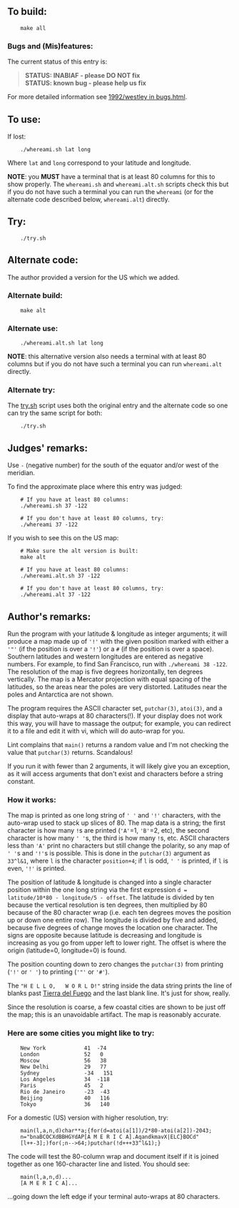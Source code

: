 ## To build:

``` <!---sh-->
    make all
```


### Bugs and (Mis)features:

The current status of this entry is:

> **STATUS: INABIAF - please DO NOT fix**<br>
> **STATUS: known bug - please help us fix**

For more detailed information see [1992/westley in bugs.html](../../bugs.html#1992_westley).


## To use:

If lost:


``` <!---sh-->
    ./whereami.sh lat long
```

Where `lat` and `long` correspond to your latitude and longitude.

**NOTE**: you **MUST** have a terminal that is at least 80 columns for this to show
properly. The `whereami.sh` and `whereami.alt.sh` scripts check this but if you
do not have such a terminal you can run the `whereami` (or for the alternate code
described below, `whereami.alt`) directly.


## Try:

``` <!---sh-->
    ./try.sh
```


## Alternate code:

The author provided a version for the US which we added.


### Alternate build:

``` <!---sh-->
    make alt
```


### Alternate use:

``` <!---sh-->
    ./whereami.alt.sh lat long
```

**NOTE**: this alternative version also needs a terminal with at least 80 columns
but if you do not have such a terminal you can run `whereami.alt` directly.


### Alternate try:

The [try.sh](%%REPO_URL%%/1992/westley/try.sh) script uses both the original
entry and the alternate code so one can try the same script for both:

``` <!---sh-->
    ./try.sh
```


## Judges' remarks:

Use `-` (negative number) for the south of the equator and/or west of the
meridian.

To find the approximate place where this entry was judged:

``` <!---sh-->
    # If you have at least 80 columns:
    ./whereami.sh 37 -122

    # If you don't have at least 80 columns, try:
    ./whereami 37 -122
```

If you wish to see this on the US map:

``` <!---sh-->
    # Make sure the alt version is built:
    make alt

    # If you have at least 80 columns:
    ./whereami.alt.sh 37 -122

    # If you don't have at least 80 columns, try:
    ./whereami.alt 37 -122
```


## Author's remarks:

Run the program with your latitude & longitude as integer
arguments; it will produce a map made up of `'!'` with the given
position marked with either a `'"'` (if the position is over a `'!'`)
or a `#` (if the position is over a space).  Southern latitudes
and western longitudes are entered as negative numbers.  For
example, to find San Francisco, run with `./whereami 38 -122`.  The
resolution of the map is five degrees horizontally, ten degrees
vertically.  The map is a Mercator projection with equal spacing
of the latitudes, so the areas near the poles are very distorted.
Latitudes near the poles and Antarctica are not shown.

The program requires the ASCII character set, `putchar(3)`, `atoi(3)`,
and a display that auto-wraps at 80 characters(!).  If your display
does not work this way, you will have to massage the output;
for example, you can redirect it to a file and edit it with vi,
which will do auto-wrap for you.

Lint complains that `main()` returns a random value and I'm not
checking the value that `putchar(3)` returns.  Scandalous!

If you run it with fewer than 2 arguments, it will likely
give you an exception, as it will access arguments that
don't exist and characters before a string constant.


### How it works:

The map is printed as one long string of `' '` and `'!'` characters,
with the auto-wrap used to stack up slices of 80.  The map data is
a string; the first character is how many `!`s are printed
(`'A'`=1, `'B'`=2, etc), the second character is how many `' '`s, the
third is how many `!`s, etc.  ASCII characters less than `'A'`
print no characters but still change the polarity, so any map
of `' '`s and `'!'`s is possible.  This is done in the `putchar(3)`
argument as `33^l&1`, where `l` is the character `position+4`; if
`l` is odd, `' '` is printed, if `l` is even, `'!'` is printed.

The position of latitude & longitude is changed into a single
character position within the one long string via the first
expression `d = latitude/10*80 - longitude/5 - offset`. The
latitude is divided by ten because the vertical resolution is
ten degrees, then multiplied by 80 because of the 80 character
wrap (i.e. each ten degrees moves the position up or down one
entire row).  The longitude is divided by five and added, because
five degrees of change moves the location one character.  The signs
are opposite because latitude is decreasing and longitude is
increasing as you go from upper left to lower right.  The offset
is where the origin (latitude=0, longitude=0) is found.

The position counting down to zero changes the `putchar(3)` from
printing (`'!'` or `' '`) to printing (`'"'` or `'#'`).

The `"H E L L O,   W O R L D!"` string inside the data string
prints the line of blanks past [Tierra del
Fuego](https://en.wikipedia.org/wiki/Tierra_del_Fuego) and the last
blank line.  It's just for show, really.

Since the resolution is coarse, a few coastal cities are shown to
be just off the map; this is an unavoidable artifact.  The map
is reasonably accurate.


### Here are some cities you might like to try:

```
    New York            41  -74
    London              52   0
    Moscow              56   38
    New Delhi           29   77
    Sydney              -34   151
    Los Angeles         34  -118
    Paris               45   2
    Rio de Janeiro      -23  -43
    Beijing             40   116
    Tokyo               36   140
```


For a domestic (US) version with higher resolution, try:

``` <!---c-->
    main(l,a,n,d)char**a;{for(d=atoi(a[1])/2*80-atoi(a[2])-2043;
    n="bnaBCOCXdBBHGYdAP[A M E R I C A].AqandkmavX|ELC}BOCd"
    [l++-3];)for(;n-->64;)putchar(!d+++33^l&1);}
```

The code will test the 80-column wrap and document itself if it is
joined together as one 160-character line and listed.  You should see:

``` <!---c-->
    main(l,a,n,d)...
    [A M E R I C A]...
```

...going down the left edge if your terminal auto-wraps at 80 characters.


<!--

    Copyright © 1984-2024 by Landon Curt Noll. All Rights Reserved.

    You are free to share and adapt this file under the terms of this license:

        Creative Commons Attribution-ShareAlike 4.0 International (CC BY-SA 4.0)

    For more information, see:

        https://creativecommons.org/licenses/by-sa/4.0/

-->
